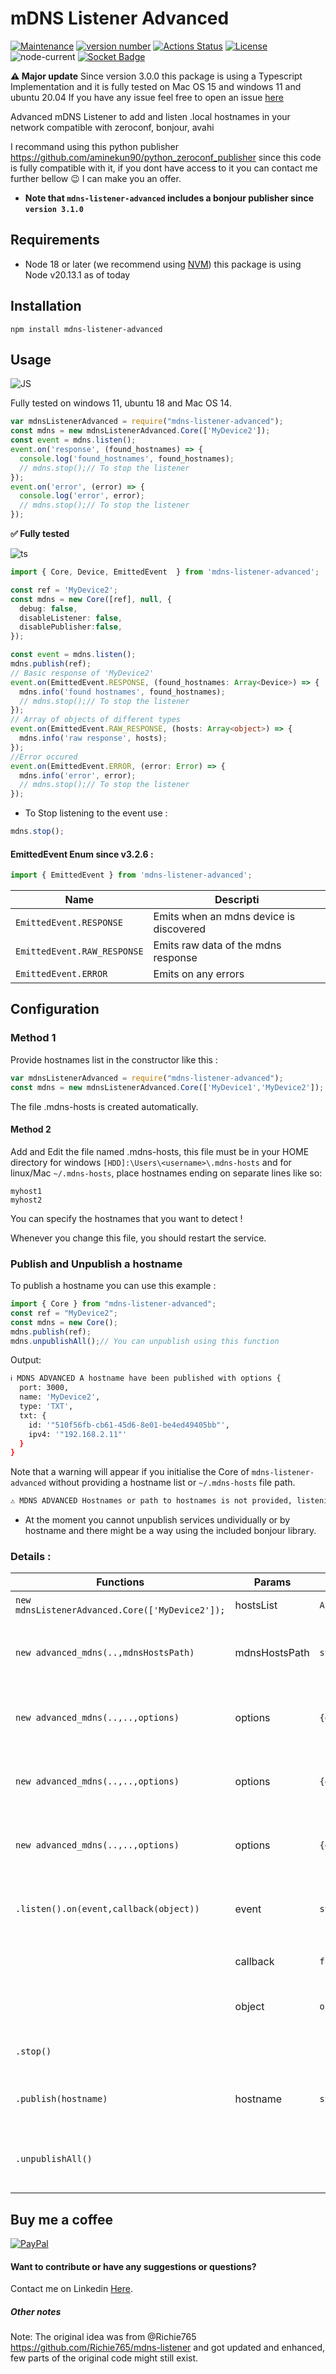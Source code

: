 # mDNS Listener Advanced

[![Maintenance](https://img.shields.io/badge/Maintained%3F-yes-green.svg)](https://github.com/aminekun90/mdns_listener_advanced/graphs/commit-activity) [![version number](https://img.shields.io/npm/v/mdns-listener-advanced?color=green&label=version)](https://github.com/aminekun90/mdns_listener_advanced/releases) [![Actions Status](https://github.com/aminekun90/mdns_listener_advanced/workflows/Test/badge.svg)](https://github.com/aminekun90/mdns_listener_advanced/actions) [![License](https://img.shields.io/github/license/aminekun90/mdns_listener_advanced)](https://github.com/aminekun90/mdns_listener_advanced/blob/master/LICENSE)
![node-current](https://img.shields.io/node/v/mdns-listener-advanced)
[![Socket Badge](https://socket.dev/api/badge/npm/package/mdns-listener-advanced)](https://socket.dev/npm/package/mdns-listener-advanced)

**:warning: Major update** Since version 3.0.0 this package is using a Typescript Implementation and it is fully tested on Mac OS 15 and windows 11 and ubuntu 20.04
If you have any issue feel free to open an issue [here](https://github.com/aminekun90/mdns_listener_advanced/issues)

Advanced mDNS Listener to add and listen .local hostnames in your network compatible with zeroconf, bonjour, avahi

I recommand using this python publisher https://github.com/aminekun90/python_zeroconf_publisher since this code is fully compatible with it, if you dont have access to it you can contact me further bellow :wink: I can make you an offer.

- **Note that `mdns-listener-advanced` includes a bonjour publisher since `version 3.1.0`**

## Requirements
- Node 18 or later (we recommend using [NVM](https://github.com/nvm-sh/nvm)) this package is using Node v20.13.1 as of today



## Installation
`npm install mdns-listener-advanced`
## Usage

![JS](https://img.shields.io/badge/JavaScript-323330?style=for-the-badge&logo=javascript&logoColor=F7DF1E)

Fully tested on windows 11, ubuntu 18 and Mac OS 14.

```javascript
var mdnsListenerAdvanced = require("mdns-listener-advanced");
const mdns = new mdnsListenerAdvanced.Core(['MyDevice2']);
const event = mdns.listen();
event.on('response', (found_hostnames) => {
  console.log('found_hostnames', found_hostnames);
  // mdns.stop();// To stop the listener
});
event.on('error', (error) => {
  console.log('error', error);
  // mdns.stop();// To stop the listener
});

```
**:white_check_mark: Fully tested**

![ts](https://img.shields.io/badge/TypeScript-007ACC?style=for-the-badge&logo=typescript&logoColor=white) 

```typescript
import { Core, Device, EmittedEvent  } from 'mdns-listener-advanced';

const ref = 'MyDevice2';
const mdns = new Core([ref], null, {
  debug: false,
  disableListener: false,
  disablePublisher:false,
});

const event = mdns.listen();
mdns.publish(ref);
// Basic response of 'MyDevice2'
event.on(EmittedEvent.RESPONSE, (found_hostnames: Array<Device>) => {
  mdns.info('found hostnames', found_hostnames);
  // mdns.stop();// To stop the listener
});
// Array of objects of different types
event.on(EmittedEvent.RAW_RESPONSE, (hosts: Array<object>) => {
  mdns.info('raw response', hosts);
});
//Error occured
event.on(EmittedEvent.ERROR, (error: Error) => {
  mdns.info('error', error);
  // mdns.stop();// To stop the listener
});

```

- To Stop listening to the event use :

```typescript
mdns.stop();
```
#### EmittedEvent Enum since v3.2.6 :

```typescript
import { EmittedEvent } from 'mdns-listener-advanced';
```
| Name                              | Descripti                                |
| --------------------------------- | ---------------------------------------- |
| `EmittedEvent.RESPONSE`           | Emits when an mdns device is discovered  |
| `EmittedEvent.RAW_RESPONSE`       | Emits raw data of the mdns response   |
| `EmittedEvent.ERROR`              | Emits on any errors                      |

## Configuration

### Method 1
Provide hostnames list in the constructor like this :

```javascript
var mdnsListenerAdvanced = require("mdns-listener-advanced");
const mdns = new mdnsListenerAdvanced.Core(['MyDevice1','MyDevice2']);
```
The file .mdns-hosts is created automatically.

#### Method 2
Add and Edit the file named .mdns-hosts, this file must be in your HOME directory for windows ``[HDD]:\Users\<username>\.mdns-hosts`` and for linux/Mac ``~/.mdns-hosts``, place hostnames ending on separate lines like so:
```
myhost1
myhost2
```
You can specify the hostnames that you want to detect !

Whenever you change this file, you should restart the service.

### Publish and Unpublish a hostname

To publish a hostname you can use this example :

```typescript
import { Core } from "mdns-listener-advanced";
const ref = "MyDevice2";
const mdns = new Core();
mdns.publish(ref);
mdns.unpublishAll();// You can unpublish using this function
```

Output:

```bash
ℹ️ MDNS ADVANCED A hostname have been published with options {
  port: 3000,
  name: 'MyDevice2',
  type: 'TXT',
  txt: {
    id: '"510f56fb-cb61-45d6-8e01-be4ed49405bb"',
    ipv4: '"192.168.2.11"'
  }
}
```
Note that a warning will appear if you initialise the Core of `mdns-listener-advanced` without providing a hostname list or `~/.mdns-hosts` file path.

```bash
⚠️ MDNS ADVANCED Hostnames or path to hostnames is not provided, listening to a host is compromised!
```

- At the moment you cannot unpublish services undividually or by hostname and there might be a way using the included bonjour library.
### Details :

| Functions                                      | Params        | Type                         | Description                                        |
|------------------------------------------------|---------------|------------------------------|----------------------------------------------------|
| `new mdnsListenerAdvanced.Core(['MyDevice2']);`| hostsList     | `Array<string>`              | List of hostnames                                  |
| `new advanced_mdns(..,mdnsHostsPath)`          | mdnsHostsPath | `string`                     | Full path of your .mdns-hosts  (not available)     |
| `new advanced_mdns(..,..,options)`             | options       | `{debug:boolean}`            | Enable debug default value is `false`              |
| `new advanced_mdns(..,..,options)`             | options       | `{disableListener:boolean}`  | Disable listener the default value is `false`      |
| `new advanced_mdns(..,..,options)`             | options       | `{disablePublisher:boolean}` | Disable publisher the default value is `false`     |
| `.listen().on(event,callback(object))`         | event         | `string`                     | To catch a response event when set to `"response"` |
|                                                | callback      | `function(object)`           | callback to do custome code                        |
|                                                | object        | `object`                     | a received object i.e `{MyDevice1:{...}}`          |
| `.stop()`                                      |               |                              | to stop the event listener                         |
| `.publish(hostname)`                           | hostname      | `string`                     | to publish an mdns host protocol                   |
| `.unpublishAll()`                              |               |                              | to unpublish all mdns host protocol                |

## Buy me a coffee
[![PayPal](https://img.shields.io/badge/PayPal-00457C?style=for-the-badge&logo=paypal&logoColor=white)](https://www.paypal.com/paypalme/aminebouzahar)
#### Want to contribute or have any suggestions or questions?

Contact me on Linkedin [Here](https://www.linkedin.com/in/amine-bouzahar/).

##### Other notes
Note: The original idea was from @Richie765 https://github.com/Richie765/mdns-listener and got updated and enhanced, few parts of the original code might still exist.